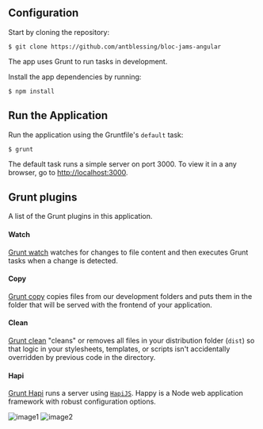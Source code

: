 
## Configuration

Start by cloning the repository:

```
$ git clone https://github.com/antblessing/bloc-jams-angular
```

The app uses Grunt to run tasks in development. 

Install the app dependencies by running:

```
$ npm install
```

## Run the Application

Run the application using the Gruntfile's `default` task:

```
$ grunt
```

The default task runs a simple server on port 3000. To view it in a any browser, go to [http://localhost:3000](http://localhost:3000).


## Grunt plugins

A list of the Grunt plugins in this application.

#### Watch

[Grunt watch](https://github.com/gruntjs/grunt-contrib-watch) watches for changes to file content and then executes Grunt tasks when a change is detected.

#### Copy

[Grunt copy](https://github.com/gruntjs/grunt-contrib-copy) copies files from our development folders and puts them in the folder that will be served with the frontend of your application.

#### Clean

[Grunt clean](https://github.com/gruntjs/grunt-contrib-clean) "cleans" or removes all files in your distribution folder (`dist`) so that logic in your stylesheets, templates, or scripts isn't accidentally overridden by previous code in the directory.

#### Hapi

[Grunt Hapi](https://github.com/athieriot/grunt-hapi) runs a server using [`HapiJS`](http://hapijs.com/). Happy is a Node web application framework with robust configuration options.

![image1](http://i392.photobucket.com/albums/pp9/gmb89/Screen%20Shot%202016-05-11%20at%2011.02.21%20PM_zpsu7bdmq6l.png)
![image2](http://i392.photobucket.com/albums/pp9/gmb89/Screen%20Shot%202016-05-11%20at%2010.59.04%20PM_zpsozio1fjt.png)
